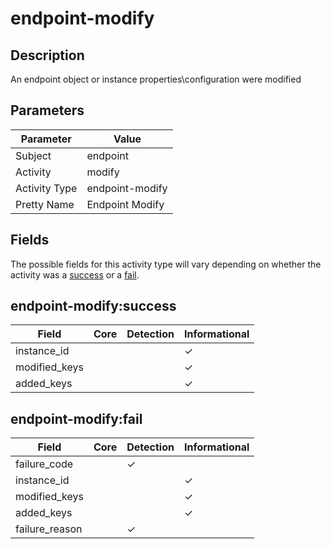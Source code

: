 endpoint-modify
===============

Description
-----------
An endpoint object or instance properties\configuration were modified

Parameters
----------
| Parameter     | Value           |
| ------------- | --------------- |
| Subject       | endpoint        |
| Activity      | modify          |
| Activity Type | endpoint-modify |
| Pretty Name   | Endpoint Modify |


Fields
------

The possible fields for this activity type will vary depending on whether the activity was a [success](#endpoint-modifysuccess) or a [fail](#endpoint-modifyfail).


endpoint-modify:success
-----------------------

| Field         | Core | Detection | Informational |
| ------------- | ---- | --------- | ------------- |
| instance_id   |      |           | &#10003;      |
| modified_keys |      |           | &#10003;      |
| added_keys    |      |           | &#10003;      |

endpoint-modify:fail
--------------------

| Field          | Core | Detection | Informational |
| -------------- | ---- | --------- | ------------- |
| failure_code   |      | &#10003;  |               |
| instance_id    |      |           | &#10003;      |
| modified_keys  |      |           | &#10003;      |
| added_keys     |      |           | &#10003;      |
| failure_reason |      | &#10003;  |               |